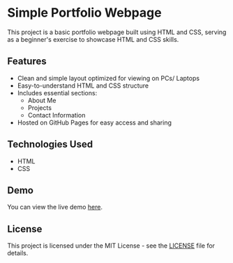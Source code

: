 # Simple Portfolio Webpage

This project is a basic portfolio webpage built using HTML and CSS, serving as a beginner's exercise to showcase HTML and CSS skills.

## Features

- Clean and simple layout optimized for viewing on PCs/ Laptops
- Easy-to-understand HTML and CSS structure
- Includes essential sections: 
  - About Me
  - Projects
  - Contact Information
- Hosted on GitHub Pages for easy access and sharing

## Technologies Used

- HTML
- CSS

## Demo

You can view the live demo [here](https://vanshsethi23.github.io/My-Portfolio-Webpage_HTML-CSS/).

## License

This project is licensed under the MIT License - see the [LICENSE](LICENSE) file for details.

